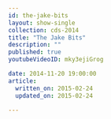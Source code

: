 ```yaml
---
id: the-jake-bits
layout: show-single
collection: cds-2014
title: "The Jake Bits"
description: ""
published: true
youtubeVideoID: mky3ejiGrog

date: 2014-11-20 19:00:00
article:
  written_on: 2015-02-24
  updated_on: 2015-02-24

---
```

